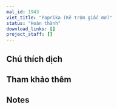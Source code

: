 ```yaml
---
mal_id: 1943
viet_title: "Paprika (Kẻ trộm giấc mơ)"
status: "Hoàn thành"
download_links: []
project_staff: []
---
```


## Chú thích dịch



## Tham khảo thêm



## Notes